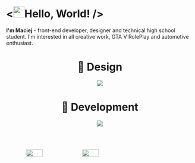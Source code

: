 # <<img src="https://user-images.githubusercontent.com/29491322/158017321-2eb04161-6400-4eea-938b-ed201b42345c.gif" width="30px">Hello, World! />


<b>I'm Maciej</b> - front-end developer, designer and technical high school student. I'm interested in all creative work, GTA V RolePlay and automotive enthusiast.</p>

<h1 align="center">🎨 Design</h1>
<div align="center">
  <img src="https://skillicons.dev/icons?i=ps,ai,pr,ae,figma"/>
<div>
  
<h1 align="center">🔧 Development</h1>

<div align="center">
  <img src="https://skillicons.dev/icons?i=html,css,js,ts,sass,jquery,docker,git,react,vue,lua,php,mysql,svg,linux"/>
<div>
  
  
<br/><br/>
<div style="display: flex; flex-direction: row;">
  <img style="width: 30%" src="https://github-readme-stats.vercel.app/api?username=maciejkurzak&count_private=true&show_icons=true&theme=github_dark"/>
  <img style="width: 30%" src="https://metrics.lecoq.io/maciejkurzak?template=classic&base.header=0&base.activity=0&base.community=0&base.repositories=0&base.metadata=0&isocalendar=1&isocalendar.duration=full-year&config.timezone=Europe%2FWarsaw"/>
</div>



<!--
**maciejkurzak/maciejkurzak** is a ✨ _special_ ✨ repository because its `README.md` (this file) appears on your GitHub profile.

Here are some ideas to get you started:

- 🔭 I’m currently working on ...
- 🌱 I’m currently learning ...
- 👯 I’m looking to collaborate on ...
- 🤔 I’m looking for help with ...
- 💬 Ask me about ...
- 📫 How to reach me: ...
- 😄 Pronouns: ...
- ⚡ Fun fact: ...
-->
